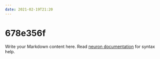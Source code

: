 ```yaml
---
date: 2021-02-19T21:20
---
```


# 678e356f

Write your Markdown content here. Read [neuron documentation](https://neuron.zettel.page/2011404.html) for syntax help.

